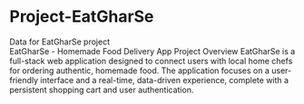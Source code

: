 # Project-EatGharSe
Data for EatGharSe project
<br>
EatGharSe - Homemade Food Delivery App
Project Overview
EatGharSe is a full-stack web application designed to connect users with local home chefs for ordering authentic, homemade food. The application focuses on a user-friendly interface and a real-time, data-driven experience, complete with a persistent shopping cart and user authentication.


